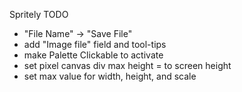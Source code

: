 Spritely TODO

* "File Name" -> "Save File"
* add "Image file" field and tool-tips
* make Palette Clickable to activate
* set pixel canvas div max height = to screen height
* set max value for width, height, and scale
